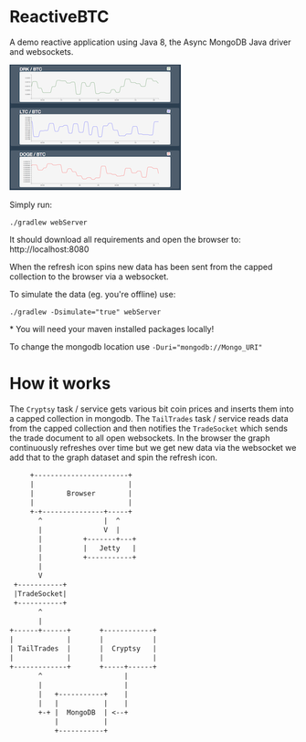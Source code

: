 ReactiveBTC
===========

A demo reactive application using Java 8, the Async MongoDB Java driver and websockets.

![Screen shot](https://github.com/rozza/reactiveBTC/raw/master/screenshot.png)

Simply run:

    ./gradlew webServer

It should download all requirements and open the browser to: http://localhost:8080

When the refresh icon spins new data has been sent from the capped collection to the browser via a websocket.


To simulate the data (eg. you're offline) use:

    ./gradlew -Dsimulate="true" webServer

\* You will need your maven installed packages locally!
    
To change the mongodb location use `-Duri="mongodb://Mongo_URI"`

How it works
============

The `Cryptsy` task / service gets various bit coin prices and inserts them into a capped collection in mongodb.
The `TailTrades` task / service reads data from the capped collection and then notifies the `TradeSocket` which 
sends the trade document to all open websockets. In the browser the graph continuously refreshes over time but we get 
new data via the websocket we add that to the graph dataset and spin the refresh icon. 

         +-----------------------+                      
         |                       |                      
         |        Browser        |                      
         |                       |                      
         +-+---------------+-----+                      
           ^               |  ^                          
           |               V  |                          
           |          +-------+---+                      
           |          |   Jetty   |                      
           |          +-----------+                      
           |                            
           V                            
     +-----------+                      
     |TradeSocket|                      
     +-----------+                      
           ^                            
           |                            
    +------+------+       +------------+
    |             |       |            |
    | TailTrades  |       |  Cryptsy   |
    |             |       |            |
    +-------------+       +-----+------+
           ^                    |      
           |                    |      
           |   +-----------+    |      
           |   |           |    |      
           +-+ |  MongoDB  | <--+      
               |           |           
               +-----------+                


